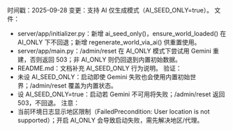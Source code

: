 时间戳：2025-09-28
变更：支持 AI 仅生成模式（AI_SEED_ONLY=true）。
文件：
- server/app/initializer.py：新增 ai_seed_only()，ensure_world_loaded() 在 AI_ONLY 下不回退；新增 regenerate_world_via_ai() 供重置使用。
- server/app/main.py：/admin/reset 在 AI_ONLY 模式下尝试用 Gemini 重建，否则返回 503；非 AI_ONLY 则仍回退到内置初始数据。
- README.md：文档补充 AI_SEED_ONLY 行为说明。
验证：
- 未设 AI_SEED_ONLY：启动即使 Gemini 失败也会使用内置初始世界；/admin/reset 覆盖为内置状态。
- 设 AI_SEED_ONLY=true：启动若 Gemini 不可用将失败；/admin/reset 返回 503，不回退。
注意：
- 当前环境日志显示地区限制（FailedPrecondition: User location is not supported）；开启 AI_ONLY 会导致启动失败，需先解决地区/代理。